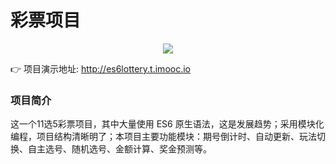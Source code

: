 # 彩票项目

<center><img src="http://ot4esom84.bkt.clouddn.com/17-7-27/86053272.jpg"></center>

👉 项目演示地址: http://es6lottery.t.imooc.io

### 项目简介

这一个11选5彩票项目，其中大量使用 ES6 原生语法，这是发展趋势；采用模块化编程，项目结构清晰明了；本项目主要功能模块：期号倒计时、自动更新、玩法切换、自主选号、随机选号、金额计算、奖金预测等。
